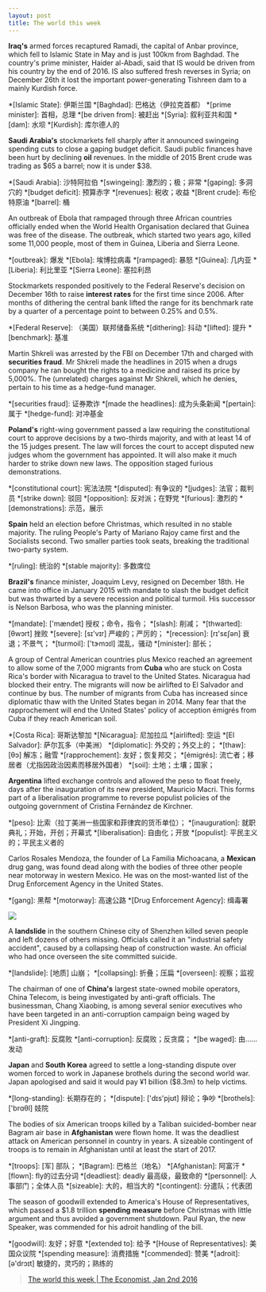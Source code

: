 ```yaml
---
layout: post
title: The world this week
---
```

__Iraq's__ armed forces recaptured Ramadi, the capital of Anbar province, which fell to Islamic State in May and is just 100km from Baghdad. 
The country's prime minister, Haider al-Abadi, said
that IS would be driven from his country by the end of 2016. IS also suffered fresh reverses in
Syria; on December 26th it lost the important power-generating Tishreen dam to a mainly Kurdish
force.

*[Islamic State]: 伊斯兰国
*[Baghdad]: 巴格达（伊拉克首都）
*[prime minister]: 首相，总理
*[be driven from]: 被赶出
*[Syria]: 叙利亚共和国
*[dam]: 水坝
*[Kurdish]: 库尔德人的

__Saudi Arabia's__ stockmarkets fell sharply after it announced swingeing spending cuts to close
a gaping budget deficit. Saudi public finances have been hurt by declining __oil__ revenues. In
the middle of 2015 Brent crude was trading as $65 a barrel; now it is under $38.

*[Saudi Arabia]: 沙特阿拉伯
*[swingeing]: 激烈的；极；非常
*[gaping]: 多洞穴的
*[budget deficit]: 预算赤字
*[revenues]: 税收；收益
*[Brent crude]: 布伦特原油
*[barrel]: 桶
 
An outbreak of Ebola that rampaged through three African countries officially ended when the
World Health Organisation declared that Guinea was free of the disease. The outbreak, which
started two years ago, killed some 11,000 people, most of them in Guinea, Liberia and Sierra Leone.

*[outbreak]: 爆发
*[Ebola]: 埃博拉病毒
*[rampaged]: 暴怒
*[Guinea]: 几内亚
*[Liberia]: 利比里亚
*[Sierra Leone]: 塞拉利昂
 
Stockmarkets responded positively to the Federal Reserve's decision on December 16th to raise
__interest rates__ for the first time since 2006. After months of dithering the central bank
lifted the range for its benchmark rate by a quarter of a percentage point to between 0.25%
and 0.5%.

*[Federal Reserve]: （美国）联邦储备系统
*[dithering]: 抖动
*[lifted]: 提升
*[benchmark]: 基准
 
Martin Shkreli was arrested by the FBI on December 17th and charged with __securities fraud__.
Mr Shkreli made the headlines in 2015 when a drugs company he ran bought the rights to a medicine
and raised its price by 5,000%. The (unrelated) charges against Mr Shkreli, which he denies,
pertain to his time as a hedge-fund manager.

*[securities fraud]: 证券欺诈
*[made the headlines]: 成为头条新闻
*[pertain]: 属于
*[hedge-fund]: 对冲基金

__Poland's__ right-wing government passed a law requiring the constitutional court to approve
decisions by a two-thirds majority, and with at least 14 of the 15 judges present. The law will
forces the court to accept disputed new judges whom the government has appointed. It will also
make it much harder to strike down new laws. The opposition staged furious demonstrations.

*[constitutional court]: 宪法法院
*[disputed]: 有争议的
*[judges]: 法官；裁判员
*[strike down]: 驳回
*[opposition]: 反对派；在野党
*[furious]: 激烈的
*[demonstrations]: 示范，展示

__Spain__ held an election before Christmas, which resulted in no stable majority. The ruling
People's Party of Mariano Rajoy came first and the Socialists second. Two smaller parties took
seats, breaking the traditional two-party system.

*[ruling]: 统治的
*[stable majority]: 多数席位

__Brazil's__ finance minister, Joaquim Levy, resigned on December 18th. He came into office in
January 2015 with mandate to slash the budget deficit but was thwarted by a severe recession
and political turmoil. His successor is Nelson Barbosa, who was the planning minister.

*[mandate]: ['mændet] 授权；命令，指令；
*[slash]: 削减；
*[thwarted]: [θwɔrt] 挫败
*[severe]: [sɪ'vɪr] 严峻的；严厉的；
*[recession]: [rɪ'sɛʃən] 衰退；不景气；
*[turmoil]: ['tɝmɔɪl] 混乱，骚动
*[minister]: 部长；

A group of Central American countries plus Mexico reached an agreement to allow some of the 7,000
migrants from __Cuba__ who are stuck on Costa Rica's border with Nicaragua to travel to the
United States. Nicaragua had blocked their entry. The migrants will now be airlifted to El Salvador
and continue by bus. The number of migrants from Cuba has increased since diplomatic thaw with
the United States began in 2014. Many fear that the rapprochement will end the United States'
policy of acception émigrés from Cuba if they reach American soil.

*[Costa Rica]: 哥斯达黎加
*[Nicaragua]: 尼加拉瓜
*[airlifted]: 空运
*[El Salvador]: 萨尔瓦多（中美洲）
*[diplomatic]: 外交的；外交上的；
*[thaw]: [θɔ] 解冻；融雪
*[rapprochement]: 友好；恢复邦交；
*[émigrés]: 流亡者；移居者（尤指因政治因素而移居外国者）
*[soil]: 土地；土壤；国家；

__Argentina__ lifted exchange controls and allowed the peso to float freely, days after the
inauguration of its new president, Mauricio Macri. This forms part of a liberalisation programme
to reverse populist policies of the outgoing government of Cristina Fernández de Kirchner.

*[peso]: 比索（拉丁美洲一些国家和菲律宾的货币单位）；
*[inauguration]: 就职典礼；开始，开创；开幕式
*[liberalisation]: 自由化；开放
*[populist]: 平民主义的；平民主义者的

Carlos Rosales Mendoza, the founder of La Familia Michoacana, a __Mexican__ drug gang, was found
dead along with the bodies of three other people near motorway in western Mexico. He was on the
most-wanted list of the Drug Enforcement Agency in the United States.

*[gang]: 黑帮
*[motorway]: 高速公路
*[Drug Enforcement Agency]: 缉毒署

![](http://cdn.static-economist.com/sites/default/files/imagecache/full-width/images/2015/12/articles/main/20160102_wwp501.jpg)

A __landslide__ in the southern Chinese city of Shenzhen killed seven people and left dozens
of others missing. Officials called it an "industrial safety accident", caused by a collapsing
heap of construction waste. An official who had once overseen the site committed suicide.

*[landslide]: [地质] 山崩；
*[collapsing]: 折叠；压扁
*[overseen]: 视察；监视

The chairman of one of __China's__ largest state-owned mobile operators, China Telecom, is being
investigated by anti-graft officials. The businessman, Chang Xiaobing, is among several senior
executives who have been targeted in an anti-corruption campaign being waged by President
Xi Jingping.

*[anti-graft]: 反腐败
*[anti-corruption]: 反腐败；反贪腐；
*[be waged]: 由……发动

__Japan__ and __South Korea__ agreed to settle a long-standing dispute over women forced to
work in Japanese brothels during the second world war. Japan apologised and said it would pay
¥1 billion ($8.3m) to help victims.

*[long-standing]: 长期存在的；
*[dispute]: ['dɪs'pjʊt] 辩论；争吵
*[brothels]: ['brɑθl] 妓院

The bodies of six American troops killed by a Taliban suicided-bomber near Bagram air base in
__Afghanistan__ were flown home. It was the deadliest attack on American personnel in country in
years. A sizeable contingent of troops is to remain in Afghanistan until at least the start of
2017.

*[troops]: [军] 部队；
*[Bagram]: 巴格兰（地名）
*[Afghanistan]: 阿富汗
*[flown]: fly的过去分词
*[deadliest]: deadly 最高级，最致命的
*[personnel]: 人事部门；全体人员
*[sizeable]: 大的，相当大的
*[contingent]: 分遣队；代表团

The season of goodwill extended to America's House of Representatives, which passed a $1.8 trillion
__spending measure__ before Christmas with little argument and thus avoided a government shutdown.
Paul Ryan, the new Speaker, was commended for his adroit handling of the bill.

*[goodwill]: 友好；好意
*[extended to]: 给予
*[House of Representatives]: 美国众议院
*[spending measure]: 消费措施
*[commended]: 赞美
*[adroit]: [ə'drɔɪt] 敏捷的，灵巧的；熟练的

> [The world this week \| The Economist, Jan 2nd 2016](http://www.economist.com/news/world-week/21684815-world-week)
